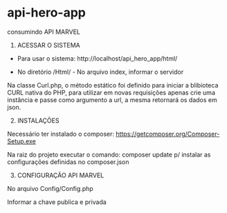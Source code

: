 # api-hero-app

consumindo API MARVEL

1. ACESSAR O SISTEMA

- Para usar o sistema: http://localhost/api_hero_app/html/

- No diretório /Html/ - No arquivo index, informar o servidor

Na classe Curl.php, o método estático foi definido para iniciar a blibioteca CURL nativa do PHP, para utilizar em novas requisições apenas crie uma instância e passe como argumento a url, a mesma retornará os dados em json.

2. INSTALAÇÕES

Necessário ter instalado o composer: https://getcomposer.org/Composer-Setup.exe

Na raiz do projeto executar o comando: composer update p/ instalar as configurações definidas no composer.json

3. CONFIGURAÇÃO API MARVEL

No arquivo Config/Config.php

Informar a chave publica e privada
